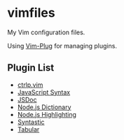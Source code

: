 # vimfiles

My Vim configuration files.

Using [Vim-Plug](https://github.com/junegunn/vim-plug) for managing plugins.

## Plugin List

- [ctrlp.vim](https://github.com/ctrlpvim/ctrlp.vim)
- [JavaScript Syntax](https://github.com/jelera/vim-javascript-syntax)
- [JSDoc](https://github.com/heavenshell/vim-jsdoc)
- [Node.js Dictionary](https://github.com/guileen/vim-node-dict)
- [Node.js Highlighting](https://github.com/moll/vim-node)
- [Syntastic](https://github.com/vim-syntastic/syntastic)
- [Tabular](https://github.com/godlygeek/tabular)
